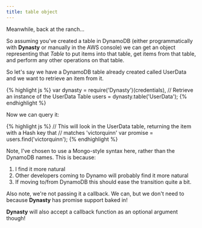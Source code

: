 ```yaml
---
title: table object
---
```


Meanwhile, back at the ranch...

So assuming you've created a table in DynamoDB (either programmatically with
**Dynasty** or manually in the AWS console) we can get an object representing
that *Table* to put items into that table, get items from that table, and
perform any other operations on that table.

So let's say we have a DynamoDB table already created called UserData and we
want to retrieve an item from it.

{% highlight js %}
var dynasty = require('Dynasty')(credentials),
    // Retrieve an instance of the UserData Table
    users = dynasty.table('UserData');
{% endhighlight %}

Now we can query it:

{% highlight js %}
// This will look in the UserData table, returning the item with a Hash key that
// matches 'victorquinn'
var promise = users.find('victorquinn');
{% endhighlight %}

Note, I've chosen to use a Mongo-style syntax here, rather than the DynamoDB
names. This is because:

1. I find it more natural
2. Other developers coming to Dynamo will probably find it more natural
3. If moving to/from DynamoDB this should ease the transition quite a bit.

Also note, we're not passing it a callback. We can, but we don't need to because
**Dynasty** has promise support baked in!

**Dynasty** will also accept a callback function as an optional argument though!
